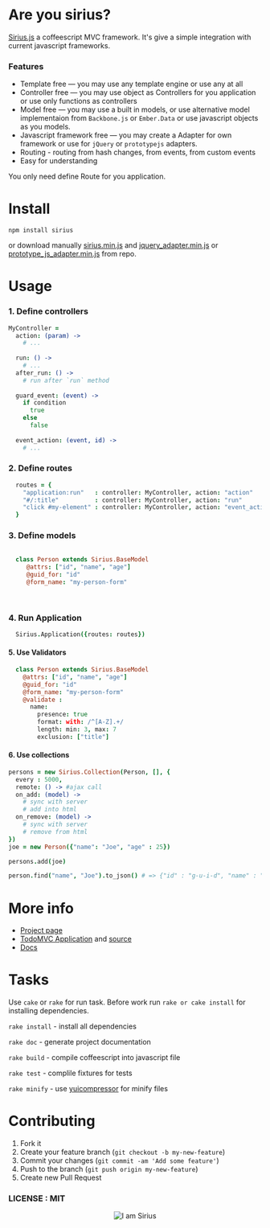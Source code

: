 # Are you sirius?


[Sirius.js](http://fntzr.github.com/sirius) a coffeescript MVC framework. It's give a simple integration with current javascript frameworks.

### Features


+ Template free — you may use any template engine or use any at all
+ Controller free — you may use object as Controllers for you application or use only functions as controllers
+ Model free — you may use a built in models, or use alternative model implementaion from `Backbone.js` or `Ember.Data` or use javascript objects as you models.
+ Javascript framework free — you may create a Adapter for own framework or use for `jQuery` or `prototypejs` adapters.
+ Routing - routing from hash changes, from events, from custom events
+ Easy for understanding

You only need define Route for you application.

# Install

`npm install sirius` 

or download manually [sirius.min.js](https://raw.githubusercontent.com/fntzr/sirius/master/sirius.min.js) and [jquery_adapter.min.js](https://raw.githubusercontent.com/fntzr/sirius/master/jquery_adapter.min.js) or [prototype_js_adapter.min.js](https://raw.githubusercontent.com/fntzr/sirius/master/prototypejs_adapter.min.js) from repo.

# Usage

### 1. Define controllers

```coffee
MyController = 
  action: (param) ->
    # ...
  
  run: () ->
    # ...
  after_run: () ->
    # run after `run` method
    
  guard_event: (event) ->
    if condition 
      true 
    else 
      false
      
  event_action: (event, id) ->
    # ...

```

### 2. Define routes

```coffee
  routes = {
    "application:run"   : controller: MyController, action: "action"
    "#/:title"          : controller: MyController, action: "run"
    "click #my-element" : controller: MyController, action: "event_action", guard: "guard_event", data: "id"  
  } 

```

### 3. Define models

```coffee
  
  class Person extends Sirius.BaseModel
     @attrs: ["id", "name", "age"]
     @guid_for: "id"
     @form_name: "my-person-form"
          
   
```

### 4. Run Application

```coffee
  Sirius.Application({routes: routes}) 
```

#### 5. Use Validators

```coffee
  class Person extends Sirius.BaseModel
    @attrs: ["id", "name", "age"]
    @guid_for: "id"
    @form_name: "my-person-form"
    @validate :
      name:
        presence: true
        format: with: /^[A-Z].+/
        length: min: 3, max: 7
        exclusion: ["title"]
```

#### 6. Use collections

```coffee
persons = new Sirius.Collection(Person, [], {
  every : 5000,
  remote: () -> #ajax call
  on_add: (model) ->
    # sync with server
    # add into html
  on_remove: (model) ->
    # sync with server
    # remove from html
})
joe = new Person({"name": "Joe", "age" : 25})

persons.add(joe)

person.find("name", "Joe").to_json() # => {"id" : "g-u-i-d", "name" : "Joe", "age" : 25}
```


# More info

+ [Project page](http://fntzr.github.io/sirius)
+ [TodoMVC Application](http://fntzr.github.io/sirius/todomvc/index.html) and [source](https://github.com/fntzr/sirius/blob/master/todomvc/js/app.coffee)
+ [Docs](http://fntzr.github.io/sirius/doc/index.html)



# Tasks

Use `cake` or `rake` for run task. Before work run `rake or cake install` for installing dependencies.

`rake install` - install all dependencies

`rake doc` - generate project documentation

`rake build` - compile coffeescript into javascript file

`rake test` - complile fixtures for tests

`rake minify` - use [yuicompressor](https://github.com/yui/yuicompressor) for minify files

# Contributing

1. Fork it
2. Create your feature branch (`git checkout -b my-new-feature`)
3. Commit your changes (`git commit -am 'Add some feature'`)
4. Push to the branch (`git push origin my-new-feature`)
5. Create new Pull Request





### LICENSE : MIT

<p align="center">
  <img src="http://makeameme.org/media/created/YEAH-I-AM-n5trg3.jpg?raw=true" alt="I am Sirius"/>
</p>
